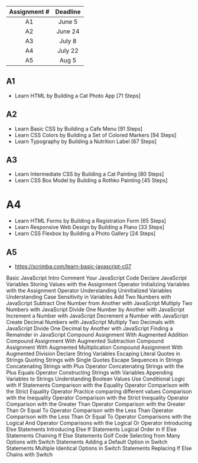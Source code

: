 | Assignment # | Deadline |
| :----------: | :------: |
|      A1      |  June 5  |
|      A2      | June 24  |
|      A3      |  July 8  |
|      A4      | July 22  |
|      A5      |  Aug 5   |

## A1
- Learn HTML by Building a Cat Photo App [71 Steps]

## A2
- Learn Basic CSS by Building a Cafe Menu [91 Steps]
- Learn CSS Colors by Building a Set of Colored Markers [94 Steps]
- Learn Typography by Building a Nutrition Label [67 Steps]
  
## A3
- Learn Intermediate CSS by Building a Cat Painting [80 Steps]
- Learn CSS Box Model by Building a Rothko Painting [45 Steps]

# A4
- Learn HTML Forms by Building a Registration Form [65 Steps]
- Learn Responsive Web Design by Building a Piano [33 Steps]
- Learn CSS Flexbox by Building a Photo Gallery [24 Steps]

## A5

- https://scrimba.com/learn-basic-javascript-c07
  
Basic JavaScript Intro
Comment Your JavaScript Code
Declare JavaScript Variables
Storing Values with the Assignment Operator
Initializing Variables with the Assignment Operator
Understanding Uninitialized Variables
Understanding Case Sensitivity in Variables
Add Two Numbers with JavaScript
Subtract One Number from Another with JavaScript
Multiply Two Numbers with JavaScript
Divide One Number by Another with JavaScript
Increment a Number with JavaScript
Decrement a Number with JavaScript
Create Decimal Numbers with JavaScript
Multiply Two Decimals with JavaScript
Divide One Decimal by Another with JavaScript
Finding a Remainder in JavaScript
Compound Assignment With Augmented Addition
Compound Assignment With Augmented Subtraction
Compound Assignment With Augmented Multiplication
Compound Assignment With Augmented Division
Declare String Variables
Escaping Literal Quotes in Strings
Quoting Strings with Single Quotes
Escape Sequences in Strings
Concatenating Strings with Plus Operator
Concatenating Strings with the Plus Equals Operator
Constructing Strings with Variables
Appending Variables to Strings
Understanding Boolean Values
Use Conditional Logic with If Statements
Comparison with the Equality Operator
Comparison with the Strict Equality Operator
Practice comparing different values
Comparison with the Inequality Operator
Comparison with the Strict Inequality Operator
Comparison with the Greater Than Operator
Comparison with the Greater Than Or Equal To Operator
Comparison with the Less Than Operator
Comparison with the Less Than Or Equal To Operator
Comparisons with the Logical And Operator
Comparisons with the Logical Or Operator
Introducing Else Statements
Introducing Else If Statements
Logical Order in If Else Statements
Chaining If Else Statements
Golf Code
Selecting from Many Options with Switch Statements
Adding a Default Option in Switch Statements
Multiple Identical Options in Switch Statements
Replacing If Else Chains with Switch